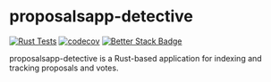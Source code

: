 # proposalsapp-detective

[![Rust Tests](https://github.com/proposals-app/proposalsapp/actions/workflows/rust-tests.yaml/badge.svg)](https://github.com/proposals-app/proposalsapp/actions/workflows/rust-tests.yaml)
[![codecov](https://codecov.io/github/proposals-app/proposalsapp/graph/badge.svg?token=ZB10XV82UJ)](https://codecov.io/github/proposals-app/proposalsapp)
[![Better Stack Badge](https://uptime.betterstack.com/status-badges/v2/monitor/1lv17.svg)](https://uptime.betterstack.com/?utm_source=status_badge)

proposalsapp-detective is a Rust-based application for indexing and tracking proposals and votes.
